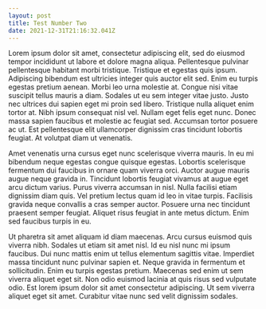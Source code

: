 ```yaml
---
layout: post
title: Test Number Two
date: 2021-12-31T21:16:32.041Z
---
```

Lorem ipsum dolor sit amet, consectetur adipiscing elit, sed do eiusmod tempor incididunt ut labore et dolore magna aliqua. Pellentesque pulvinar pellentesque habitant morbi tristique. Tristique et egestas quis ipsum. Adipiscing bibendum est ultricies integer quis auctor elit sed. Enim eu turpis egestas pretium aenean. Morbi leo urna molestie at. Congue nisi vitae suscipit tellus mauris a diam. Sodales ut eu sem integer vitae justo. Justo nec ultrices dui sapien eget mi proin sed libero. Tristique nulla aliquet enim tortor at. Nibh ipsum consequat nisl vel. Nullam eget felis eget nunc. Donec massa sapien faucibus et molestie ac feugiat sed. Accumsan tortor posuere ac ut. Est pellentesque elit ullamcorper dignissim cras tincidunt lobortis feugiat. At volutpat diam ut venenatis.

Amet venenatis urna cursus eget nunc scelerisque viverra mauris. In eu mi bibendum neque egestas congue quisque egestas. Lobortis scelerisque fermentum dui faucibus in ornare quam viverra orci. Auctor augue mauris augue neque gravida in. Tincidunt lobortis feugiat vivamus at augue eget arcu dictum varius. Purus viverra accumsan in nisl. Nulla facilisi etiam dignissim diam quis. Vel pretium lectus quam id leo in vitae turpis. Facilisis gravida neque convallis a cras semper auctor. Posuere urna nec tincidunt praesent semper feugiat. Aliquet risus feugiat in ante metus dictum. Enim sed faucibus turpis in eu.

Ut pharetra sit amet aliquam id diam maecenas. Arcu cursus euismod quis viverra nibh. Sodales ut etiam sit amet nisl. Id eu nisl nunc mi ipsum faucibus. Dui nunc mattis enim ut tellus elementum sagittis vitae. Imperdiet massa tincidunt nunc pulvinar sapien et. Neque gravida in fermentum et sollicitudin. Enim eu turpis egestas pretium. Maecenas sed enim ut sem viverra aliquet eget sit. Non odio euismod lacinia at quis risus sed vulputate odio. Est lorem ipsum dolor sit amet consectetur adipiscing. Ut sem viverra aliquet eget sit amet. Curabitur vitae nunc sed velit dignissim sodales.
